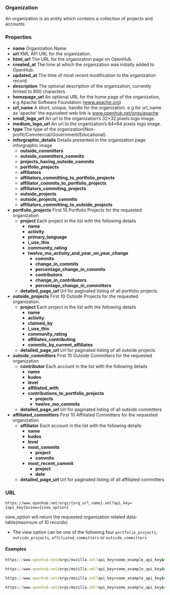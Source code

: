 ### Organization
An organization is an entity which contains a collection of projects and accounts.


### Properties
+ __name__ Organization Name
+ __url__  XML API URL for the organization.
+ __html_url__ The URL for the organization page on OpenHub.
+ __created_at__ The time at which the organization was initially added to OpenHub.
+ __updated_at__ The time of most recent modification to the organization record.
+ __description__ The optional description of the organization, currently limited to 800 characters.
+ __homepage_url__ An optional URL for the home page of the organization, e.g Apache Software Foundation (www.apache.org)
+ __url_name__ A short, unique, handle for the organization. e.g for url_name as 'apache' the equivalent web link is www.openhub.net/orgs/apache
+ __small_logo_url__ An url to the organization’s 32×32 pixels logo image.
+ __medium_logo_url__ An url to the organization’s 64×64 pixels logo image.
+ __type__ The type of the organization(Non-profit/Commercial/Government/Educational).
+ __inforgraphic_details__ Details presented in the organization page inforgraphic image
	+ __outside_committers__
	+ __outside_committers_commits__
	+ __projects_having_outside_commits__
	+ __portfolio_projects__
	+ __affiliators__
	+ __affiliators_committing_to_portfolio_projects__
	+ __affiliator_commits_to_portfolio_projects__
	+ __affiliators_commiting_projects__
	+ __outside_projects__
	+ __outside_projects_commits__
	+ __affiliators_committing_to_outside_projects__
+ __portfolio_projects__ First 10 Portfolio Projects for the requested organization
	+ __project__ Each project in the list with the following details
		+ __name__
		+ __activity__
		+ __primary_language__
		+ __i_use_this__
		+ __community_rating__
		+ __twelve_mo_activity_and_year_on_year_change__
			+ __commits__
			+ __change_in_commits__
			+ __percentage_change_in_commits__
			+ __contributors__
			+ __change_in_contributors__
			+ __percentage_change_in_committers__
	+ __detailed_page_url__ Url for paginated listing of all portfolio projects
+ __outside_projects__ First 10 Outside Projects for the requested organization.
	+ __project__ Each project in the list with the following details
		+ __name__
		+ __activity__
		+ __claimed_by__
		+ __i_use_this__
		+ __community_rating__
		+ __affiliates_contributing__
		+ __commits_by_current_affiliates__
	+ __detailed_page_url__ Url for paginated listing of all outside projects
+ __outside_committers__ First 10 Outside Committers for the requested organization
	+ __contributor__ Each account in the list with the following details
		+ __name__
		+ __kudos__
		+ __level__
		+ __affiliated_with__
		+ __contributions_to_portfolio_projects__
			+ __projects__
			+ __twelve_mo_commits__
	+ __detailed_page_url__ Url for paginated listing of all outside committers
+ __affiliated_committers__ First 10 Affiliated Committers for the requested organization
	+ __affiliator__ Each account in the list with the following details
		+ __name__
		+ __kudos__
		+ __level__
		+ __most_commits__
			+ __project__
			+ __commits__
		+ __most_recent_commit__
			+ __project__
			+ __date__
	+ __detailed_page_url__ Url for paginated listing of all affiliated committers


### URL
```shell
https://www.openhub.net/orgs/{org_url_name}.xml?api_key={api_key}&view={view_option}
```

view_option will return the requested organization related data-table(maximum of 10 records)

  - The view option can be one of the following four ````portfolio_projects````, ````outside_projects````, ````affiliated_committers```` or ````outside_committers````

#### Examples

```ruby
https://www.openhub.net/orgs/mozilla.xml?api_key=some_example_api_key&view=portfolio_projects
```

```ruby
https://www.openhub.net/orgs/mozilla.xml?api_key=some_example_api_key&view=outside_projects
```

```ruby
https://www.openhub.net/orgs/mozilla.xml?api_key=some_example_api_key&view=affiliated_committers
```

```ruby
https://www.openhub.net/orgs/mozilla.xml?api_key=some_example_api_key&view=outside_committers
```

